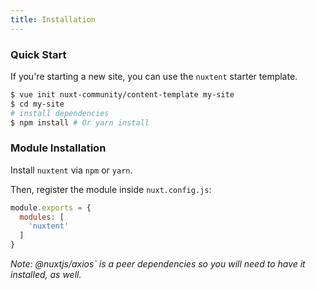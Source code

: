 ```yaml
---
title: Installation
---
```


### Quick Start

If you're starting a new site, you can use the `nuxtent` starter template.

```bash
$ vue init nuxt-community/content-template my-site
$ cd my-site
# install dependencies
$ npm install # Or yarn install
```

### Module Installation

Install `nuxtent` via `npm` or `yarn`.

Then, register the module inside `nuxt.config.js`:

```js
module.exports = {
  modules: [
    'nuxtent'
  ]
}
```

*Note: @nuxtjs/axios` is a peer dependencies so you will need to have it installed, as well.*
